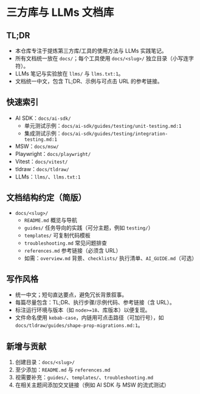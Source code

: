 # 三方库与 LLMs 文档库

## TL;DR

- 本仓库专注于提炼第三方库/工具的使用方法与 LLMs 实践笔记。
- 所有文档统一放在 `docs/`；每个工具使用 `docs/<slug>/` 独立目录（小写连字符）。
- LLMs 笔记与实验放在 `llms/` 与 `llms.txt:1`。
- 文档统一中文，包含 TL;DR、示例与可点击 URL 的参考链接。

## 快速索引

- AI SDK：`docs/ai-sdk/`
  - 单元测试示例：`docs/ai-sdk/guides/testing/unit-testing.md:1`
  - 集成测试示例：`docs/ai-sdk/guides/testing/integration-testing.md:1`
- MSW：`docs/msw/`
- Playwright：`docs/playwright/`
- Vitest：`docs/vitest/`
- tldraw：`docs/tldraw/`
- LLMs：`llms/`、`llms.txt:1`

## 文档结构约定（简版）

- `docs/<slug>/`
  - `README.md` 概览与导航
  - `guides/` 任务导向的实践（可分主题，例如 `testing/`）
  - `templates/` 可复制代码模板
  - `troubleshooting.md` 常见问题排查
  - `references.md` 参考链接（必须含 URL）
  - 如需：`overview.md` 背景、`checklists/` 执行清单、`AI_GUIDE.md`（可选）

## 写作风格

- 统一中文；短句直达要点，避免冗长背景叙事。
- 每篇尽量包含：TL;DR、执行步骤/示例代码、参考链接（含 URL）。
- 标注运行环境与版本（如 `node>=18`、库版本）以便复现。
- 文件命名使用 `kebab-case`，内链用可点击路径（可加行号），如 `docs/tldraw/guides/shape-prop-migrations.md:1`。

## 新增与贡献

1. 创建目录：`docs/<slug>/`
2. 至少添加：`README.md` 与 `references.md`
3. 视需要补充：`guides/`、`templates/`、`troubleshooting.md`
4. 在相关主题间添加交叉链接（例如 AI SDK 与 MSW 的流式测试）
